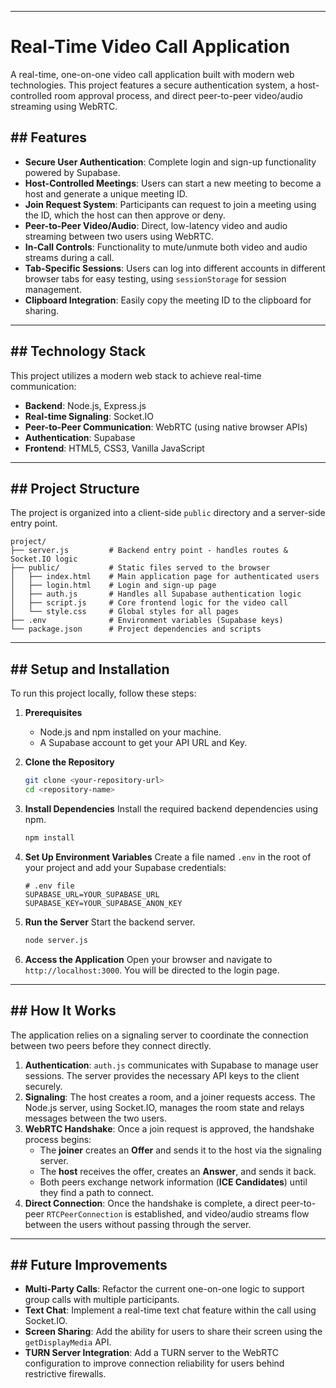 
-----

# Real-Time Video Call Application

A real-time, one-on-one video call application built with modern web technologies. This project features a secure authentication system, a host-controlled room approval process, and direct peer-to-peer video/audio streaming using WebRTC.

## \#\# Features

  * **Secure User Authentication**: Complete login and sign-up functionality powered by Supabase.
  * **Host-Controlled Meetings**: Users can start a new meeting to become a host and generate a unique meeting ID.
  * **Join Request System**: Participants can request to join a meeting using the ID, which the host can then approve or deny.
  * **Peer-to-Peer Video/Audio**: Direct, low-latency video and audio streaming between two users using WebRTC.
  * **In-Call Controls**: Functionality to mute/unmute both video and audio streams during a call.
  * **Tab-Specific Sessions**: Users can log into different accounts in different browser tabs for easy testing, using `sessionStorage` for session management.
  * **Clipboard Integration**: Easily copy the meeting ID to the clipboard for sharing.

-----

## \#\# Technology Stack

This project utilizes a modern web stack to achieve real-time communication:

  * **Backend**: Node.js, Express.js
  * **Real-time Signaling**: Socket.IO
  * **Peer-to-Peer Communication**: WebRTC (using native browser APIs)
  * **Authentication**: Supabase
  * **Frontend**: HTML5, CSS3, Vanilla JavaScript

-----

## \#\# Project Structure

The project is organized into a client-side `public` directory and a server-side entry point.

```
project/
├── server.js         # Backend entry point - handles routes & Socket.IO logic
├── public/           # Static files served to the browser
│   ├── index.html    # Main application page for authenticated users
│   ├── login.html    # Login and sign-up page
│   ├── auth.js       # Handles all Supabase authentication logic
│   ├── script.js     # Core frontend logic for the video call
│   └── style.css     # Global styles for all pages
├── .env              # Environment variables (Supabase keys)
└── package.json      # Project dependencies and scripts
```

-----

## \#\# Setup and Installation

To run this project locally, follow these steps:

1.  **Prerequisites**

      * Node.js and npm installed on your machine.
      * A Supabase account to get your API URL and Key.

2.  **Clone the Repository**

    ```bash
    git clone <your-repository-url>
    cd <repository-name>
    ```

3.  **Install Dependencies**
    Install the required backend dependencies using npm.

    ```bash
    npm install
    ```

4.  **Set Up Environment Variables**
    Create a file named `.env` in the root of your project and add your Supabase credentials:

    ```env
    # .env file
    SUPABASE_URL=YOUR_SUPABASE_URL
    SUPABASE_KEY=YOUR_SUPABASE_ANON_KEY
    ```

5.  **Run the Server**
    Start the backend server.

    ```bash
    node server.js
    ```

6.  **Access the Application**
    Open your browser and navigate to `http://localhost:3000`. You will be directed to the login page.

-----

## \#\# How It Works

The application relies on a signaling server to coordinate the connection between two peers before they connect directly.

1.  **Authentication**: `auth.js` communicates with Supabase to manage user sessions. The server provides the necessary API keys to the client securely.
2.  **Signaling**: The host creates a room, and a joiner requests access. The Node.js server, using Socket.IO, manages the room state and relays messages between the two users.
3.  **WebRTC Handshake**: Once a join request is approved, the handshake process begins:
      * The **joiner** creates an **Offer** and sends it to the host via the signaling server.
      * The **host** receives the offer, creates an **Answer**, and sends it back.
      * Both peers exchange network information (**ICE Candidates**) until they find a path to connect.
4.  **Direct Connection**: Once the handshake is complete, a direct peer-to-peer `RTCPeerConnection` is established, and video/audio streams flow between the users without passing through the server.

-----

## \#\# Future Improvements

  * **Multi-Party Calls**: Refactor the current one-on-one logic to support group calls with multiple participants.
  * **Text Chat**: Implement a real-time text chat feature within the call using Socket.IO.
  * **Screen Sharing**: Add the ability for users to share their screen using the `getDisplayMedia` API.
  * **TURN Server Integration**: Add a TURN server to the WebRTC configuration to improve connection reliability for users behind restrictive firewalls.
